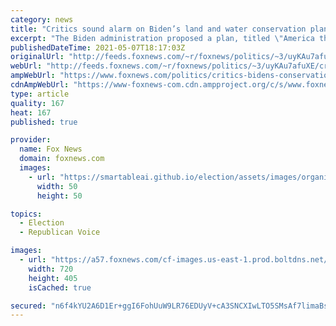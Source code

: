 ```yaml
---
category: news
title: "Critics sound alarm on Biden’s land and water conservation plan, call it a ‘land grab’"
excerpt: "The Biden administration proposed a plan, titled \"America the Beautiful,\" in hopes of boosting the conservation of U.S. land and water by the year 2030. The report is a decade-long effort, called \"30x30,\" which mandates protecting 30% of America’s waterways and land. "
publishedDateTime: 2021-05-07T18:17:03Z
originalUrl: "http://feeds.foxnews.com/~r/foxnews/politics/~3/uyKAu7afuXE/critics-bidens-conservation-plan-land-grab"
webUrl: "http://feeds.foxnews.com/~r/foxnews/politics/~3/uyKAu7afuXE/critics-bidens-conservation-plan-land-grab"
ampWebUrl: "https://www.foxnews.com/politics/critics-bidens-conservation-plan-land-grab.amp"
cdnAmpWebUrl: "https://www-foxnews-com.cdn.ampproject.org/c/s/www.foxnews.com/politics/critics-bidens-conservation-plan-land-grab.amp"
type: article
quality: 167
heat: 167
published: true

provider:
  name: Fox News
  domain: foxnews.com
  images:
    - url: "https://smartableai.github.io/election/assets/images/organizations/foxnews.com-50x50.jpg"
      width: 50
      height: 50

topics:
  - Election
  - Republican Voice

images:
  - url: "https://a57.foxnews.com/cf-images.us-east-1.prod.boltdns.net/v1/static/694940094001/ff96bf74-73a3-4cd8-9659-acab23b7fc3c/37ebb5c1-e6eb-42e9-86f6-49aed6331c5d/1280x720/match/720/405/image.jpg?ve=1&tl=1"
    width: 720
    height: 405
    isCached: true

secured: "n6f4kYU2A6D1Er+ggI6FohUuW9LR76EDUyV+cA3SNCXIwLTO5SMsAf7limaBsfykr63ptTRKqA5a4K+p7xxwqll70gSq5gmr2prKrgGMinN9fh6Ejembvpn28KbbDb1y9J7P/t6eE3aVp2vx+S+ygvgaFxcp0HttEB9hMGbm6UeAksgJxmbIwu6B1BpoBXf8X9wpBWpPrcNHQdGkiQpdziRCgoF2yLsCjqyVeLjBAVdE2exdzp6V+Aw3P8tltoOxFzKjD8hnG6aocBNrIuaKHULYlgj5D/poJT9Uqv2avc6c75gbXYB3wz7WTgFyeokIJSvDBwTHBpzGJE2KS7kdz46ICw8G7Wbl1WFj0eXoAPo=;BlZi/Gy6w+zlgqaWxIgrOw=="
---
```


